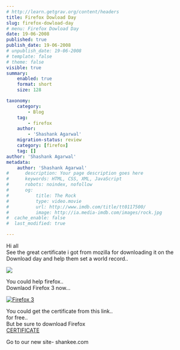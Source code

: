 ```yaml
---
# http://learn.getgrav.org/content/headers
title: Firefox Dowload Day
slug: firefox-dowload-day
# menu: Firefox Dowload Day
date: 19-06-2008
published: true
publish_date: 19-06-2008
# unpublish_date: 19-06-2008
# template: false
# theme: false
visible: true
summary:
    enabled: true
    format: short
    size: 128

taxonomy:
    category:
        - Blog
    tag:
        - firefox
    author:
        - 'Shashank Agarwal'
    migration-status: review
    category: [firefox]
    tag: []
author: 'Shashank Agarwal'
metadata:
    author: 'Shashank Agarwal'
#      description: Your page description goes here
#      keywords: HTML, CSS, XML, JavaScript
#      robots: noindex, nofollow
#      og:
#          title: The Rock
#          type: video.movie
#          url: http://www.imdb.com/title/tt0117500/
#          image: http://ia.media-imdb.com/images/rock.jpg
#  cache_enable: false
#  last_modified: true

---
```


Hi all  
See the great certificate i got from mozilla for downloading it on the Download day and help them set a world record..

[![](http://bp2.blogger.com/_V2JZuLkPrjQ/SFpvhRGditI/AAAAAAAABCI/RsmhuEH8WaE/s320/Untitled.jpg)](http://bp2.blogger.com/_V2JZuLkPrjQ/SFpvhRGditI/AAAAAAAABCI/RsmhuEH8WaE/s1600-h/Untitled.jpg)

You could help firefox..  
Downlaod Firefox 3 now…

[![Firefox 3](http://sfx-images.mozilla.org/affiliates/Buttons/firefox3/468x60.png "Firefox 3")](http://www.spreadfirefox.com/node&id=224592&t=309)

You could get the certificate from this link..  
for free..  
But be sure to download Firefox  
[CERTIFICATE](http://www.spreadfirefox.com/en-US/worldrecord/certificate_form)

Go to our new site- shankee.com
